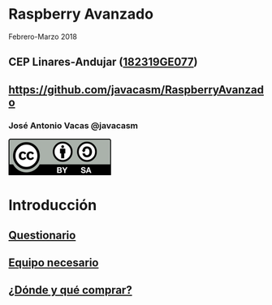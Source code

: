 # Raspberry Avanzado

Febrero-Marzo 2018

## CEP Linares-Andujar ([182319GE077](https://www.juntadeandalucia.es/educacion/secretariavirtual/consultaCEP/actividad/182319GE077/))

## https://github.com/javacasm/RaspberryAvanzado

### José Antonio Vacas @javacasm

![CC](./images/Licencia_CC.png)


# Introducción

## [Questionario](./Questionario.md)

## [Equipo necesario](./equipo.md)

## [¿Dónde y qué comprar?](./dondeyquecomprar.md)
